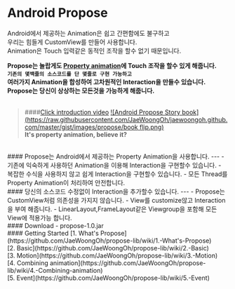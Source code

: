 # Android Propose
<i class="icon-cog"></i> 
Android에서 제공하는 Animation은 쉽고 간편함에도 불구하고<br>
우리는 힘들게 CustomView를 만들어 사용합니다.<br>
Animation은 Touch 입력같은 동적인 조작을 할수 없기 때문입니다.

**Propose는 놀랍게도 [Property animation](http://developer.android.com/guide/topics/graphics/prop-animation.html)에 Touch 조작을 할수 있게 해줍니다.<br>
```기존의 몇백줄의 소스코드를 단 몇줄로 구현 가능하고```<br>
여러가지 Animation을 합성하여 고차원적인 Interaction을 만들수 있습니다.<br>
Propose는 당신이 상상하는 모든것을 가능하게 해줍니다.**
<br><br>

> ####[Click introduction video](https://youtu.be/n1TEWNcg8nI)
[![Android Propose Story book](https://raw.githubusercontent.com/JaeWoongOh/jaewoongoh.github.com/master/gist/images/propose/book flip.png)](https://youtu.be/n1TEWNcg8nI)<br>
**It's property animation, believe it?**

<br>
#### Propose는 Android에서 제공하는 Property Animation을 사용합니다.
---
- 기존에 익숙하게 사용하던 Animation을 이용해 Interaction을 구현할수 있습니다.
- 복잡한 수식을 사용하지 않고 쉽게 Interaction을 구현할수 있습니다.
- 모든 Thread를 Property Animation이 처리하여 안전합니다.

<br>
#### 당신의 소스코드 수정없이 Interaction을 추가할수 있습니다.
---
- Propose는 CustomView처럼 의존성을 가지지 않습니다.
- View를 customize않고 Interaction을 부여 해줍니다.
- LinearLayout,FrameLayout같은 Viewgroup을 포함해 모든 View에 적용가능 합니다.

<br>
#### Download
- propose-1.0.jar

<br>
#### Getting Started
[1. What's Propose](https://github.com/JaeWoongOh/propose-lib/wiki/1.-What's-Propose)<br>
[2. Basic](https://github.com/JaeWoongOh/propose-lib/wiki/2.-Basic)<br>
[3. Motion](https://github.com/JaeWoongOh/propose-lib/wiki/3.-Motion)<br>
[4. Combining animation](https://github.com/JaeWoongOh/propose-lib/wiki/4.-Combining-animation)<br>
[5. Event](https://github.com/JaeWoongOh/propose-lib/wiki/5.-Event)<br>

<br><br><br>
